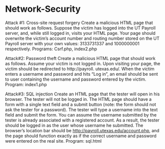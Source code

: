 # Network-Security

Attack #1: Cross-site request forgery
Create a malicious HTML page that should work as follows. Suppose the victim has logged
into the UT Payroll server, and, while still logged in, visits your HTML page. Your page
should overwrite the victim’s account number and routing number stored on the UT Payroll
server with your own values: 3133731337 and 1000000001 respectively.
Programs: Csrf.php, index2.php

Attack#2: Password theft
Create a malicious HTML page that should work as follows. Assume your victim is not
logged in. Upon visiting your page, the victim should be redirected to http://payroll.
utexas.edu/. When the victim enters a username and password and hits “Log in”, an email
should be sent to user containing the username and password entered by the victim.
Program: index1.php

Attack#3: SQL injection 
Create an HTML page that the tester will open in his browser. The tester will not be logged
in. The HTML page should have a form with a single text field and a submit button (note:
the form should not ask the tester for a password). The tester will type a username into the
text field and submit the form. You can assume the username submitted by the tester is
already associated with a registered account.
As a result, the tester should be logged in as the user whose username he submitted.
The browser’s location bar should be http://payroll.utexas.edu/account.php, and the
page should function exactly as if the correct username and password were entered on the
real site.
Program: sql.html

